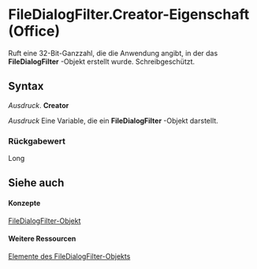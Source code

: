 
# FileDialogFilter.Creator-Eigenschaft (Office)

Ruft eine 32-Bit-Ganzzahl, die die Anwendung angibt, in der das  **FileDialogFilter** -Objekt erstellt wurde. Schreibgeschützt.


## Syntax

 _Ausdruck_. **Creator**

 _Ausdruck_ Eine Variable, die ein **FileDialogFilter** -Objekt darstellt.


### Rückgabewert

Long


## Siehe auch


#### Konzepte


[FileDialogFilter-Objekt](ff53a25a-0341-e761-01ef-6812ac9d64de.md)
#### Weitere Ressourcen


[Elemente des FileDialogFilter-Objekts](http://msdn.microsoft.com/library/1dc53857-3ef2-37a7-1a89-83a5fe42823a%28Office.15%29.aspx)